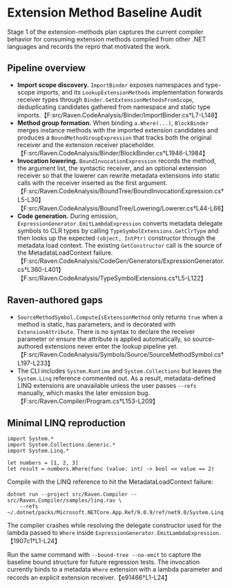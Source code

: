 # Extension Method Baseline Audit

Stage 1 of the extension-methods plan captures the current compiler behavior for
consuming extension methods compiled from other .NET languages and records the
repro that motivated the work.

## Pipeline overview

* **Import scope discovery.** `ImportBinder` exposes namespaces and type-scope
  imports, and its `LookupExtensionMethods` implementation forwards receiver
  types through `Binder.GetExtensionMethodsFromScope`, deduplicating candidates
  gathered from namespace and static type imports.【F:src/Raven.CodeAnalysis/Binder/ImportBinder.cs†L7-L148】
* **Method group formation.** When binding `a.Where(...)`, `BlockBinder` merges
  instance methods with the imported extension candidates and produces a
  `BoundMethodGroupExpression` that tracks both the original receiver and the
  extension receiver placeholder.【F:src/Raven.CodeAnalysis/Binder/BlockBinder.cs†L1946-L1984】
* **Invocation lowering.** `BoundInvocationExpression` records the method, the
  argument list, the syntactic receiver, and an optional extension receiver so
  that the lowerer can rewrite metadata extensions into static calls with the
  receiver inserted as the first argument.【F:src/Raven.CodeAnalysis/BoundTree/BoundInvocationExpression.cs†L5-L30】【F:src/Raven.CodeAnalysis/BoundTree/Lowering/Lowerer.cs†L44-L66】
* **Code generation.** During emission, `ExpressionGenerator.EmitLambdaExpression`
  converts metadata delegate symbols to CLR types by calling
  `TypeSymbolExtensions.GetClrType` and then looks up the expected
  `(object, IntPtr)` constructor through the metadata load context. The existing
  `GetConstructor` call is the source of the MetadataLoadContext failure.【F:src/Raven.CodeAnalysis/CodeGen/Generators/ExpressionGenerator.cs†L360-L401】【F:src/Raven.CodeAnalysis/TypeSymbolExtensions.cs†L5-L122】

## Raven-authored gaps

* `SourceMethodSymbol.ComputeIsExtensionMethod` only returns `true` when a
  method is static, has parameters, and is decorated with `ExtensionAttribute`.
  There is no syntax to declare the receiver parameter or ensure the attribute
  is applied automatically, so source-authored extensions never enter the lookup
  pipeline yet.【F:src/Raven.CodeAnalysis/Symbols/Source/SourceMethodSymbol.cs†L197-L233】
* The CLI includes `System.Runtime` and `System.Collections` but leaves the
  `System.Linq` reference commented out. As a result, metadata-defined LINQ
  extensions are unavailable unless the user passes `--refs` manually, which
  masks the later emission bug.【F:src/Raven.Compiler/Program.cs†L153-L209】

## Minimal LINQ reproduction

```
import System.*
import System.Collections.Generic.*
import System.Linq.*

let numbers = [1, 2, 3]
let result = numbers.Where(func (value: int) -> bool => value == 2)
```

Compile with the LINQ reference to hit the MetadataLoadContext failure:

```
dotnet run --project src/Raven.Compiler -- src/Raven.Compiler/samples/linq.rav \
    --refs ~/.dotnet/packs/Microsoft.NETCore.App.Ref/9.0.9/ref/net9.0/System.Linq.dll
```

The compiler crashes while resolving the delegate constructor used for the
lambda passed to `Where` inside `ExpressionGenerator.EmitLambdaExpression`.【1907c1†L1-L24】

Run the same command with `--bound-tree --no-emit` to capture the baseline bound
structure for future regression tests. The invocation currently binds to a
metadata `Where` extension with a lambda parameter and records an explicit
extension receiver.【e91466†L1-L24】
